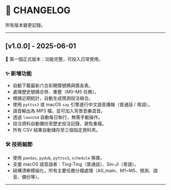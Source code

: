 # 📘 CHANGELOG

所有版本變更記錄。

---

## [v1.0.0] - 2025-06-01

🎉 第一個正式版本：功能完整，可投入日常使用。

### ✨ 新增功能

- 自動下載最新六合彩開獎號碼與獎金表。
- 處理歷史號碼合併、重整（M0–M5 任務）。
- 根據近期統計，自動生成預測投注組合。
- 使用 `pyttsx3` 或 macOS `say` 引擎進行中文語音播報（普通話 / 粵語）。
- 語音輸出為 MP3 檔，並可加入背景音樂混音。
- 透過 `launchd` 自動每日執行，無需手動操作。
- 投注資料自動備份至歷史投注記錄，避免重複。
- 所有 CSV 結果自動儲存至三個指定資料夾。

### 🛠 技術細節

- 使用 `pandas`, `pydub`, `pyttsx3`, `schedule` 等庫。
- 支援 macOS 語音語者：Ting-Ting（普通話）、Sin-Ji（粵語）。
- 結構清晰模組化，所有主要任務分檔處理（A0_main、M1~M5、預測、語音、備份等）。

---

